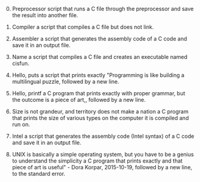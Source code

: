 0. Preprocessor
script that runs a C file through the preprocessor and save the result into another file.

1. Compiler
a script that compiles a C file but does not link.

2. Assembler
a script that generates the assembly code of a C code and save it in an output file.

3. Name
a script that compiles a C file and creates an executable named cisfun.

4. Hello, puts
a script that prints exactly "Programming is like building a multilingual puzzle, followed by a new line.

5. Hello, printf
a C program that prints exactly with proper grammar, but the outcome is a piece of art,, followed by a new line.

6. Size is not grandeur, and territory does not make a nation
a C program that prints the size of various types on the computer it is compiled and run on.

7. Intel
a script that generates the assembly code (Intel syntax) of a C code and save it in an output file.

8. UNIX is basically a simple operating system, but you have to be a genius to understand the simplicity
a C program that prints exactly and that piece of art is useful" - Dora Korpar, 2015-10-19, followed by a new line, to the standard error.
